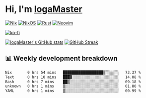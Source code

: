 # Hi, I'm [IogaMaster](https://youtube.com/IogaMaster)  

[![Nix](https://img.shields.io/badge/NIX-5277C3.svg?style=for-the-badge&logo=NixOS&logoColor=white)](https://builtwithnix.org/)
[![NixOS](https://img.shields.io/badge/NIXOS-5277C3.svg?style=for-the-badge&logo=NixOS&logoColor=white)](https://nixos.org/)
[![Rust](https://img.shields.io/badge/rust-%23000000.svg?style=for-the-badge&logo=rust&logoColor=white)](https://www.rust-lang.org/)
[![Neovim](https://img.shields.io/badge/NeoVim-%2357A143.svg?&style=for-the-badge&logo=neovim&logoColor=white)](https://github.com/neovim/neovim)

[![ko-fi](https://ko-fi.com/img/githubbutton_sm.svg)](https://ko-fi.com/X8X2P08GZ)

[![IogaMaster's GitHub stats](https://github-readme-stats.vercel.app/api?username=IogaMaster&show_icons=true&bg_color=1e1e2e&text_color=cdd6f4&icon_color=cba6f7&title_color=94e2d5)](https://github.com/IogaMaster)
[![GitHub Streak](https://streak-stats.demolab.com?user=IogaMaster&theme=catppuccin-mocha&hide_border=false&date_format=M%20j%5B%2C%20Y%5D)](https://git.io/streak-stats)


## 📊 Weekly development breakdown

<!--START_SECTION:wakaweek-->

```txt
Nix       0 hrs 54 mins   ██████████████████▒░░░░░░   73.37 %
Text      0 hrs 10 mins   ███▓░░░░░░░░░░░░░░░░░░░░░   14.08 %
Bash      0 hrs 7 mins    ██▒░░░░░░░░░░░░░░░░░░░░░░   09.18 %
unknown   0 hrs 1 mins    ▒░░░░░░░░░░░░░░░░░░░░░░░░   01.80 %
YAML      0 hrs 1 mins    ▒░░░░░░░░░░░░░░░░░░░░░░░░   00.99 %
```

<!--END_SECTION:wakaweek-->
